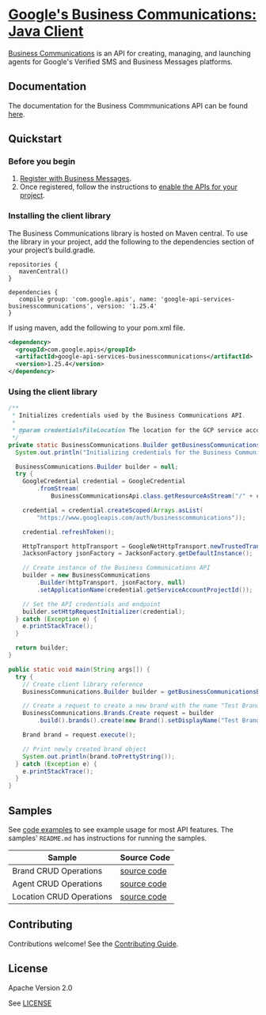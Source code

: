 # [Google's Business Communications: Java Client](https://github.com/google-business-communications/java-businesscommunications)

[Business Communications](https://developers.google.com/business-communications/business-messages/reference/business-communications/rest) is an API for creating, managing, and launching agents for Google's Verified SMS and Business Messages platforms.

## Documentation

The documentation for the Business Commmunications API can be found [here](https://developers.google.com/business-communications/business-messages/reference/business-communications/rest).

## Quickstart

### Before you begin

1.  [Register with Business Messages](https://developers.google.com/business-communications/business-messages/guides/set-up/register).
1.  Once registered, follow the instructions to [enable the APIs for your project](https://developers.google.com/business-communications/business-messages/guides/set-up/register#enable-api).

### Installing the client library

The Business Communications library is hosted on Maven central.
To use the library in your project, add the following to the dependencies section of your
project’s build.gradle.

```
repositories {
   mavenCentral()
}

dependencies {
   compile group: 'com.google.apis', name: 'google-api-services-businesscommunications', version: '1.25.4'
}
```

If using maven, add the following to your pom.xml file.

```xml
<dependency>
  <groupId>com.google.apis</groupId>
  <artifactId>google-api-services-businesscommunications</artifactId>
  <version>1.25.4</version>
</dependency>
```

### Using the client library

```java
/**
 * Initializes credentials used by the Business Communications API.
 *
 * @param credentialsFileLocation The location for the GCP service account key file.
 */
private static BusinessCommunications.Builder getBusinessCommunicationsBuilder(String credentialsFileLocation) {
  System.out.println("Initializing credentials for the Business Communications API.");

  BusinessCommunications.Builder builder = null;
  try {
    GoogleCredential credential = GoogleCredential
        .fromStream(
            BusinessCommunicationsApi.class.getResourceAsStream("/" + credentialsFileLocation));

    credential = credential.createScoped(Arrays.asList(
        "https://www.googleapis.com/auth/businesscommunications"));

    credential.refreshToken();

    HttpTransport httpTransport = GoogleNetHttpTransport.newTrustedTransport();
    JacksonFactory jsonFactory = JacksonFactory.getDefaultInstance();

    // Create instance of the Business Communications API
    builder = new BusinessCommunications
        .Builder(httpTransport, jsonFactory, null)
        .setApplicationName(credential.getServiceAccountProjectId());

    // Set the API credentials and endpoint
    builder.setHttpRequestInitializer(credential);
  } catch (Exception e) {
    e.printStackTrace();
  }

  return builder;
}

public static void main(String args[]) {
  try {
    // Create client library reference
    BusinessCommunications.Builder builder = getBusinessCommunicationsBuilder("your-service-account-key-file-location");

  	// Create a request to create a new brand with the name "Test Brand"
    BusinessCommunications.Brands.Create request = builder
        .build().brands().create(new Brand().setDisplayName("Test Brand"));

    Brand brand = request.execute();

    // Print newly created brand object
    System.out.println(brand.toPrettyString());
  } catch (Exception e) {
    e.printStackTrace();
  }
}
```

## Samples

See [code examples](https://github.com/google-business-communications/bc-bm-java-command-line-examples) to see example
usage for most API features. The samples' `README.md` has instructions for running the samples.

| Sample                      | Source Code                       |
| --------------------------- | --------------------------------- |
| Brand CRUD Operations | [source code](https://github.com/google-business-communications/bc-bm-java-command-line-examples/blob/master/src/main/java/com/google/businesscommunications/businessmessages/samples/BrandSample.java) |
| Agent CRUD Operations | [source code](https://github.com/google-business-communications/bc-bm-java-command-line-examples/blob/master/src/main/java/com/google/businesscommunications/businessmessages/samples/AgentSample.java) |
| Location CRUD Operations | [source code](https://github.com/google-business-communications/bc-bm-java-command-line-examples/blob/master/src/main/java/com/google/businesscommunications/businessmessages/samples/LocationSample.java) |

## Contributing

Contributions welcome! See the [Contributing Guide](https://github.com/google-business-communications/java-businesscommunications/CONTRIBUTING.md).

## License

Apache Version 2.0

See [LICENSE](https://github.com/google-business-communications/java-businesscommunications/LICENSE)
